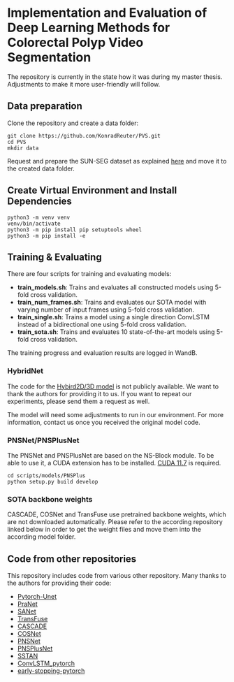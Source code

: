 # Implementation and Evaluation of Deep Learning Methods for Colorectal Polyp Video Segmentation

The repository is currently in the state how it was during my master thesis. Adjustments to make it more user-friendly will follow.

## Data preparation

Clone the repository and create a data folder:
 ```
 git clone https://github.com/KonradReuter/PVS.git
 cd PVS
 mkdir data
 ```

Request and prepare the SUN-SEG dataset as explained [here](https://github.com/GewelsJI/VPS/blob/main/docs/DATA_PREPARATION.md) and move it to the created data folder.


## Create Virtual Environment and Install Dependencies

```
python3 -m venv venv
venv/bin/activate
python3 -m pip install pip setuptools wheel
python3 -m pip install -e
```

## Training & Evaluating

There are four scripts for training and evaluating models:
- **train_models.sh**: Trains and evaluates all constructed models using 5-fold cross validation.
- **train_num_frames.sh**: Trains and evaluates our SOTA model with varying number of input frames using 5-fold cross validation.
- **train_single.sh**: Trains a model using a single direction ConvLSTM instead of a bidirectional one using 5-fold cross validation.
- **train_sota.sh**: Trains and evaluates 10 state-of-the-art models using 5-fold cross validation.

The training progress and evaluation results are logged in WandB.

### HybridNet

The code for the [Hybird2D/3D model](https://link.springer.com/chapter/10.1007/978-3-030-59725-2_29) is not publicly available. We want to thank the authors for providing it to us. If you want to repeat our experiments, please send them a request as well.

The model will need some adjustments to run in our environment. For more information, contact us once you received the original model code.

### PNSNet/PNSPlusNet

The PNSNet and PNSPlusNet are based on the NS-Block module. To be able to use it, a CUDA extension has to be installed. [CUDA 11.7](https://developer.nvidia.com/cuda-11-7-0-download-archive) is required.

```
cd scripts/models/PNSPlus
python setup.py build develop
```

### SOTA backbone weights

CASCADE, COSNet and TransFuse use pretrained backbone weights, which are not downloaded automatically. Please refer to the according repository linked below in order to get the weight files and move them into the according model folder.

## Code from other repositories

This repository includes code from various other repository. Many thanks to the authors for providing their code:

- [Pytorch-Unet](https://github.com/milesial/Pytorch-UNet)
- [PraNet](https://github.com/DengPingFan/PraNet)
- [SANet](https://github.com/weijun88/SANet)
- [TransFuse](https://github.com/Rayicer/TransFuse)
- [CASCADE](https://github.com/SLDGroup/CASCADE)
- [COSNet](https://github.com/carrierlxk/COSNet)
- [PNSNet](https://github.com/GewelsJI/PNS-Net)
- [PNSPlusNet](https://github.com/GewelsJI/VPS)
- [SSTAN](https://github.com/ShinkaiZ/SSTAN-VPS)
- [ConvLSTM_pytorch](https://github.com/ndrplz/ConvLSTM_pytorch/)
- [early-stopping-pytorch](https://github.com/Bjarten/early-stopping-pytorch)